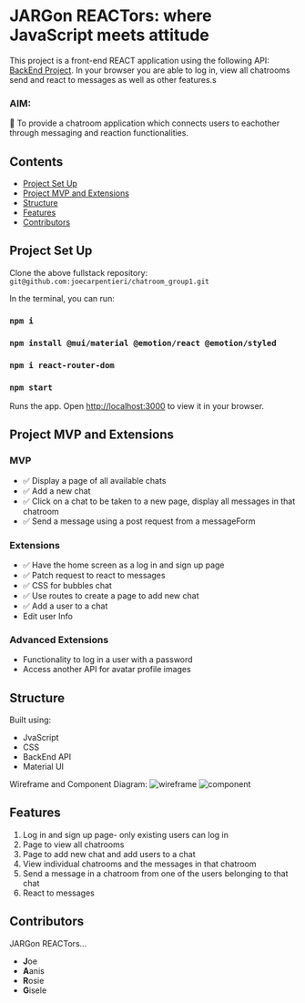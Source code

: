 # JARGon REACTors: where JavaScript meets attitude

This project is a front-end REACT application using the following API: [BackEnd Project](https://github.com/Al-B-code/backend_chatroom). In your browser you are able to log in, view all chatrooms send and react to messages as well as other features.s

### AIM: 
:dart:
To provide a chatroom application which connects users to eachother through messaging and reaction functionalities.

## Contents
- [Project Set Up](#project-set-up)
- [Project MVP and Extensions](#project-MVP-and-extensions)
- [Structure](#Structure)
- [Features](#features)
- [Contributors](#contributors)

## Project Set Up
Clone the above fullstack repository:
```git@github.com:joecarpentieri/chatroom_group1.git```

In the terminal, you can run:
### ```npm i```
### ```npm install @mui/material @emotion/react @emotion/styled```
### ```npm i react-router-dom```
### ```npm start```

Runs the app.
Open [http://localhost:3000](http://localhost:3000) to view it in your browser.


## Project MVP and Extensions
### MVP
* :white_check_mark: Display a page of all available chats
* :white_check_mark: Add a new chat
* :white_check_mark: Click on a chat to be taken to a new page, display 
all messages in that chatroom
* :white_check_mark: Send a message using a post request from a 
messageForm

### Extensions
* :white_check_mark: Have the home screen as a log in and sign up page
* :white_check_mark: Patch request to react to messages
* :white_check_mark: CSS for bubbles chat
* :white_check_mark: Use routes to create a page to add new chat
* :white_check_mark: Add a user to a chat
* Edit user Info
 
### Advanced Extensions 
* Functionality to log in a user with a password
* Access another API for avatar profile images

## Structure
Built using:
- JvaScript
- CSS
- BackEnd API
- Material UI

Wireframe and Component Diagram:
![wireframe](wireframe.jpg)
![component](/images/component.jpg)

## Features
1. Log in and sign up page- only existing users can log in
2. Page to view all chatrooms 
3. Page to add new chat and add users to a chat
4. View individual chatrooms and the messages in that chatroom
5. Send a message in a chatroom from one of the users belonging to that chat 
6. React to messages

## Contributors 
JARGon REACTors...
* **J**oe
* **A**anis
* **R**osie
* **G**isele 